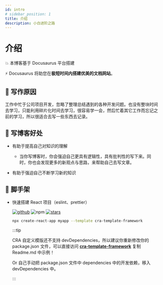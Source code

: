 ```yaml
---
id: intro
# sidebar_position: 1
title: 介绍
description: 小白进阶之路
---
```


# 介绍

💥 本博客基于 Docusaurus 平台搭建

⚡️ Docusaurus 将助您在**极短时间内搭建优美的文档网站**。

## 🧐 写作原因

工作中忙于公司项目开发，忽略了整理总结遇到的各种开发问题。也没有整块时间去学习，只能利用碎片化时间去学习，很容易学一会，然后忙着其它工作而忘记之前的学习，所以很适合去写一些东西去记录。

## 🚀 写博客好处

- 有助于提高自己对知识的理解

  - 当你写博客时，你会强迫自己更具有逻辑性，具有批判性的写下来。同时，你也会发现更多的新观点与思路，来帮助自己去写文章。

- 有助于强迫自己不断学习新的知识

## 🔧 脚手架

- 快速搭建 React 项目（eslint、prettier）

  [![github](https://img.shields.io/badge/cra--template--framework@master-v0.1.0-brightgreen)](https://github.com/iRoySwift/cra-template-framework)
  ![npm](https://img.shields.io/npm/dt/cra-template-framework)
  [![stars](https://img.shields.io/github/stars/iroyswift/cra-template-framework?style=social)](https://github.com/iRoySwift/cra-template-framework)

  ```bash
  npx create-react-app myapp --template cra-template-framework
  ```

  :::tip

  CRA 自定义模版还不支持 devDependencies，所以建议你重新修改你的 package.json 文件，可以直接访问 **[cra-template-framework](https://github.com/iRoySwift/cra-template-framework)** 复制 Readme.md 中示例！

  Or 自己手动把 package.json 文件中 dependencies 中的开发依赖，移入 devDependencies 中。

  :::

<!-- Get started by **creating a new site**.

Or **try Docusaurus immediately** with **[docusaurus.new](https://docusaurus.new)**.

### What you'll need

- [Node.js](https://nodejs.org/en/download/) version 14 or above:
  - When installing Node.js, you are recommended to check all checkboxes related to dependencies.

## Generate a new site

Generate a new Docusaurus site using the **classic template**.

The classic template will automatically be added to your project after you run the command:

```bash
npm init docusaurus@latest my-website classic
```

You can type this command into Command Prompt, Powershell, Terminal, or any other integrated terminal of your code editor.

The command also installs all necessary dependencies you need to run Docusaurus.

## Start your site

Run the development server:

```bash
cd my-website
npm run start
```

The `cd` command changes the directory you're working with. In order to work with your newly created Docusaurus site, you'll need to navigate the terminal there.

The `npm run start` command builds your website locally and serves it through a development server, ready for you to view at http://localhost:3000/.

Open `docs/intro.md` (this page) and edit some lines: the site **reloads automatically** and displays your changes. -->
